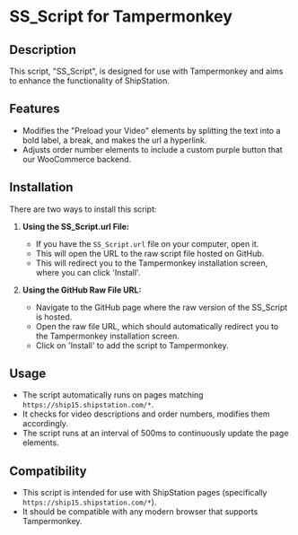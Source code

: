 # SS_Script for Tampermonkey

## Description
This script, "SS_Script", is designed for use with Tampermonkey and aims to enhance the functionality of ShipStation.

## Features
- Modifies the "Preload your Video" elements by splitting the text into a bold label, a break, and makes the url a hyperlink.
- Adjusts order number elements to include a custom purple button that our WooCommerce backend.

## Installation
There are two ways to install this script:

1. **Using the SS_Script.url File:**
   - If you have the `SS_Script.url` file on your computer, open it.
   - This will open the URL to the raw script file hosted on GitHub.
   - This will redirect you to the Tampermonkey installation screen, where you can click 'Install'.

2. **Using the GitHub Raw File URL:**
   - Navigate to the GitHub page where the raw version of the SS_Script is hosted.
   - Open the raw file URL, which should automatically redirect you to the Tampermonkey installation screen.
   - Click on 'Install' to add the script to Tampermonkey.

## Usage
- The script automatically runs on pages matching `https://ship15.shipstation.com/*`.
- It checks for video descriptions and order numbers, modifies them accordingly.
- The script runs at an interval of 500ms to continuously update the page elements.

## Compatibility
- This script is intended for use with ShipStation pages (specifically `https://ship15.shipstation.com/*`).
- It should be compatible with any modern browser that supports Tampermonkey.
